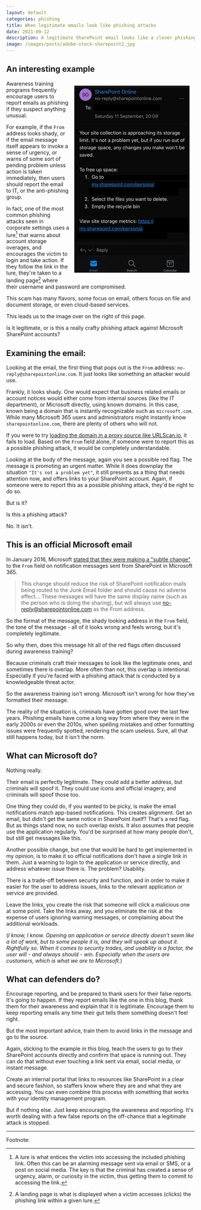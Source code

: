 ```yaml
---
layout: default
categories: phishing
title: When legitimate emails look like phishing attacks
date: 2021-09-12
description: A legitimate SharePoint email looks like a clever phishing attack.
image: /images/posts/adobe-stock-sharepoint2.jpg
---
```


## An interesting example

<img style="float: right; margin:1em;" src="/images/posts/sharepoint_email.jpg">Awareness training programs frequently encourage users to report emails as phishing if they suspect anything unusual.

For example, if the `From` address looks shady, or if the email message itself appears to invoke a sense of urgency, or warns of some sort of pending problem unless action is taken immediately, then users should report the email to IT, or the anti-phishing group.

In fact, one of the most common phishing attacks seen in corporate settings uses a lure[^1] that warns about account storage overages, and encourages the victim to login and take action. If they follow the link in the lure, they're taken to a landing page[^2] where their username and password are compromised.

This scam has many flavors, some focus on email, others focus on file and document storage, or even cloud-based services.

This leads us to the image over on the right of this page.

Is it legitimate, or is this a really crafty phishing attack against Microsoft SharePoint accounts?

## Examining the email:

Looking at the email, the first thing that pops out is the `From` address: `no-reply@sharepointonline.com`. It just looks like something an attacker would use.

Frankly, it looks shady. One would expect that business related emails or account notices would either come from internal sources (like the IT department), or Microsoft directly, using known domains. In this case, known being a domain that is instantly recognizable such as `microsoft.com`. While many Microsoft 365 users and administrators might instantly know `sharepointonline.com`, there are plenty of others who will not.

If you were to try [loading the domain in a proxy source like URLScan.io][1], it fails to load. Based on the `From` field alone, if someone were to report this as a possible phishing attack, it would be completely understandable.

Looking at the body of the message, again you see a possible red flag. The message is promoting an urgent matter. While it does downplay the situation `"It's not a problem yet"`, it still presents as a thing that needs attention now, and offers links to your SharePoint account. Again, if someone were to report this as a possible phishing attack, they'd be right to do so.

But is it?

Is this a phishing attack?

No. It isn't.

## This is an official Microsoft email

In January 2016, Microsoft [stated that they were making a "subtle change"][2] to the `From` field on notification messages sent from SharePoint in Microsoft 365.

>This change should reduce the risk of SharePoint notification mails being routed to the Junk Email folder and should cause no adverse effect...
>These messages will have the same display name (such as the person who is doing the sharing), but will always use no-reply@sharepointonline.com as the From address.

So the format of the message, the shady looking address in the `From` field, the tone of the message - all of it looks wrong and feels wrong, but it's completely legitimate.

So why then, does this message hit all of the red flags often discussed during awareness training?

Because criminals craft their messages to look like the legitimate ones, and sometimes there is overlap. More often than not, this overlap is intentional. Especially if you're faced with a phishing attack that is conducted by a knowledgeable threat actor.

So the awareness training isn't wrong. Microsoft isn't wrong for how they've formatted their message.

The reality of the situation is, criminals have gotten good over the last few years. Phishing emails have come a long way from where they were in the early 2000s or even the 2010s, when spelling mistakes and other formatting issues were frequently spotted, rendering the scam useless. Sure, all that still happens today, but it isn't the norm.

## What can Microsoft do?

Nothing really.

Their email is perfectly legitimate. They could add a better address, but criminals will spoof it. They could use icons and official imagery, and criminals will spoof those too.

One thing they could do, if you wanted to be picky, is make the email notifications match app-based notifications. This creates alignment. Get an email, but didn't get the same notice in SharePoint itself? That's a red flag. But as things stand now, no such overlap exists. It also assumes that people use the application regularly. You'd be surprised at how many people don't, but still get messages like this.

Another possible change, but one that would be hard to get implemented in my opinion, is to make it so official notifications don't have a single link in them. Just a warning to login to the application or service directly, and address whatever issue there is. The problem? Usability.

There is a trade-off between security and function, and in order to make it easier for the user to address issues, links to the relevant application or service are provided.

Leave the links, you create the risk that someone will click a malicious one at some point. Take the links away, and you eliminate the risk at the expense of users ignoring warning messages, or complaining about the additional workloads.

(_I know, I know. Opening an application or service directly doesn't seem like a lot of work, but to some people it is, and they will speak up about it. Rightfully so. When it comes to security trades, and usability is a factor, the user will - and always should - win. Especially when the users are customers, which is what we are to Microsoft._)

## What can defenders do?

Encourage reporting, and be prepared to thank users for their false reports. It's going to happen. If they report emails like the one in this blog, thank them for their awareness and explain that it is legitimate. Encourage them to keep reporting emails any time their gut tells them something doesn't feel right.

But the most important advice, train them to avoid links in the message and go to the source.

Again, sticking to the example in this blog, teach the users to go to their SharePoint accounts directly and confirm that space is running out. They can do that without ever touching a link sent via email, social media, or instant message.

Create an internal portal that links to resources like SharePoint in a clear and secure fashion, so staffers know where they are and what they are accessing. You can even combine this process with something that works with your identity management program.

But if nothing else. Just keep encouraging the awareness and reporting. It's worth dealing with a few false reports on the off-chance that a legitimate attack is stopped.

---
Footnote:

[^1]: A lure is what entices the victim into accessing the included phishing link. Often this can be an alarming message sent via email or SMS, or a post on social media. The key is that the criminal has created a sense of urgency, alarm, or curiosity in the victim, thus getting them to commit to accessing the link.

[^2]: A landing page is what is displayed when a victim accesses (clicks) the phishing link within a given lure.

[1]: https://urlscan.io/result/d7f194e7-c059-4788-9ce5-3a6cbb88d4a5/
[2]: https://support.microsoft.com/en-us/office/information-about-changes-to-the-address-that-is-used-to-send-notification-email-messages-from-sharepoint-ae01f2a0-acca-499b-ab96-df0e996d367a
